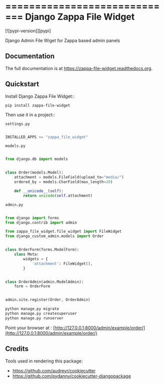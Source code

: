 =============================
Django Zappa File Widget
=============================

[![pypi-version]][pypi]

Django Admin File Wiget for Zappa based admin panels

Documentation
-------------

The full documentation is at https://zappa-file-widget.readthedocs.org.

Quickstart
----------

Install Django Zappa File Widget::

    pip install zappa-file-widget

Then use it in a project::

``settings.py``

```py

INSTALLED_APPS += "zappa_file_widget"

```

``models.py``

```python

from django.db import models


class Order(models.Model):
    attachment = models.FileField(upload_to="media/")
    ordered_by = models.CharField(max_length=20)

    def __unicode__(self):
        return unicode(self.attachment)


```

``admin.py``

```python

from django import forms
from django.contrib import admin

from zappa_file_widget.file_widget import FileWidget
from django_custom_admin.models import Order


class OrderForm(forms.ModelForm):
    class Meta:
        widgets = {
            'attachment': FileWidget(),
        }


class OrderAdmin(admin.ModelAdmin):
    form = OrderForm


admin.site.register(Order, OrderAdmin)

```

```sh
python manage.py migrate
python manage.py createsuperuser
python manage.py runserver
```


Point your browser at : [http://127.0.0.1:8000/admin/example/order/](http://127.0.0.1:8000/admin/example/order/)


Credits
---------

Tools used in rendering this package:

*  https://github.com/audreyr/cookiecutter
*  https://github.com/pydanny/cookiecutter-djangopackage
